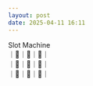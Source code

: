 ```yaml
---
layout: post
date: 2025-04-11 16:11
---
```


Slot Machine<br />
｜🍇｜💎｜🍇｜<br />
｜🍒｜🔔｜🤡｜<br />
｜🏴｜🍇｜🔔｜<br />


